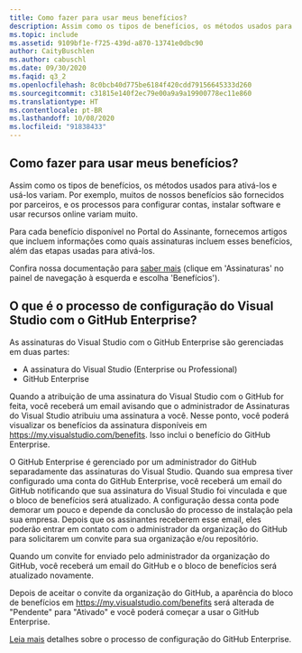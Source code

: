 ```yaml
---
title: Como fazer para usar meus benefícios?
description: Assim como os tipos de benefícios, os métodos usados para ativá-los e usá-los variam. Por exemplo, muitos de nossos benefícios são fornecidos por...
ms.topic: include
ms.assetid: 9109bf1e-f725-439d-a870-13741e0dbc90
author: CaityBuschlen
ms.author: cabuschl
ms.date: 09/30/2020
ms.faqid: q3_2
ms.openlocfilehash: 8c0bcb40d775be6184f420cdd79156645333d260
ms.sourcegitcommit: c31815e140f2ec79e00a9a9a19900778ec11e860
ms.translationtype: HT
ms.contentlocale: pt-BR
ms.lasthandoff: 10/08/2020
ms.locfileid: "91838433"
---
```

## <a name="how-do-i-use-my-benefits"></a>Como fazer para usar meus benefícios?

Assim como os tipos de benefícios, os métodos usados para ativá-los e usá-los variam. Por exemplo, muitos de nossos benefícios são fornecidos por parceiros, e os processos para configurar contas, instalar software e usar recursos online variam muito.

Para cada benefício disponível no Portal do Assinante, fornecemos artigos que incluem informações como quais assinaturas incluem esses benefícios, além das etapas usadas para ativá-los.

Confira nossa documentação para [saber mais](../../../../whats-new-in-subscriptions.md) (clique em 'Assinaturas' no painel de navegação à esquerda e escolha 'Benefícios').

## <a name="what-is-the-visual-studio-with-github-enterprise-setup-process"></a>O que é o processo de configuração do Visual Studio com o GitHub Enterprise? 

As assinaturas do Visual Studio com o GitHub Enterprise são gerenciadas em duas partes:  
- A assinatura do Visual Studio (Enterprise ou Professional)  
- GitHub Enterprise  

Quando a atribuição de uma assinatura do Visual Studio com o GitHub for feita, você receberá um email avisando que o administrador de Assinaturas do Visual Studio atribuiu uma assinatura a você. Nesse ponto, você poderá visualizar os benefícios da assinatura disponíveis em <https://my.visualstudio.com/benefits>. Isso inclui o benefício do GitHub Enterprise. 

O GitHub Enterprise é gerenciado por um administrador do GitHub separadamente das assinaturas do Visual Studio. Quando sua empresa tiver configurado uma conta do GitHub Enterprise, você receberá um email do GitHub notificando que sua assinatura do Visual Studio foi vinculada e que o bloco de benefícios será atualizado. A configuração dessa conta pode demorar um pouco e depende da conclusão do processo de instalação pela sua empresa. Depois que os assinantes receberem esse email, eles poderão entrar em contato com o administrador da organização do GitHub para solicitarem um convite para sua organização e/ou repositório. 

Quando um convite for enviado pelo administrador da organização do GitHub, você receberá um email do GitHub e o bloco de benefícios será atualizado novamente. 

Depois de aceitar o convite da organização do GitHub, a aparência do bloco de benefícios em <https://my.visualstudio.com/benefits> será alterada de "Pendente" para "Ativado" e você poderá começar a usar o GitHub Enterprise. 

[Leia mais](../../../../access-github.md) detalhes sobre o processo de configuração do GitHub Enterprise. 
